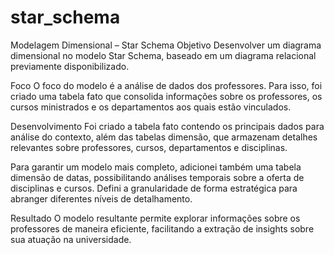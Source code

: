 # star_schema
Modelagem Dimensional – Star Schema
Objetivo
Desenvolver um diagrama dimensional no modelo Star Schema, baseado em um diagrama relacional previamente disponibilizado.

Foco
O foco do modelo é a análise de dados dos professores. Para isso, foi criado uma tabela fato que consolida informações sobre os professores, os cursos ministrados e os departamentos aos quais estão vinculados.

Desenvolvimento
Foi criado a tabela fato contendo os principais dados para análise do contexto, além das tabelas dimensão, que armazenam detalhes relevantes sobre professores, cursos, departamentos e disciplinas.

Para garantir um modelo mais completo, adicionei também uma tabela dimensão de datas, possibilitando análises temporais sobre a oferta de disciplinas e cursos. Defini a granularidade de forma estratégica para abranger diferentes níveis de detalhamento.

Resultado
O modelo resultante permite explorar informações sobre os professores de maneira eficiente, facilitando a extração de insights sobre sua atuação na universidade.
